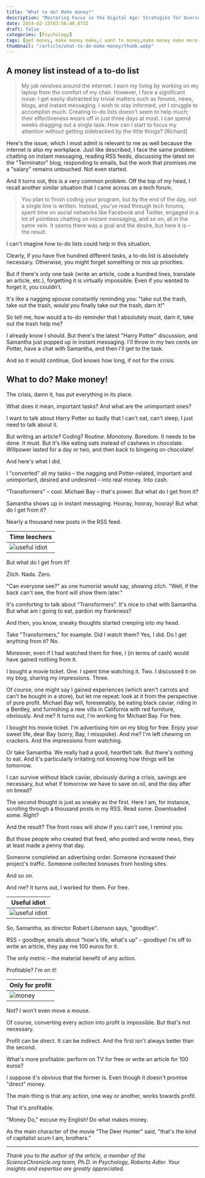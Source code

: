 ```yaml
---
title: "What to do? Make money!"
description: "Mastering Focus in the Digital Age: Strategies for Overcoming Distractions and Boosting Productivity"
date: 2024-02-15T03:58:40.873Z
draft: false
categories: [Psychology]
tags: [get money, make money make,i want to money,make money make more money,money make more money,get to the money,make as money,make money off money,earn money a,things you can make to make money,generate money,money make more money]
thumbnail: "/article/what-to-do-make-money/thumb.webp"
---
```


## A money list instead of a to-do list

>My job revolves around the internet. I earn my living by working on my laptop from the comfort of my chair. However, I face a significant issue: I get easily distracted by trivial matters such as forums, news, blogs, and instant messaging. I wish to stay informed, yet I struggle to accomplish much.
Creating to-do lists doesn't seem to help much; their effectiveness wears off in just three days at most. I can spend weeks dragging out a single task. How can I start to focus my attention without getting sidetracked by the little things? [Richard]

Here's the issue, which I must admit is relevant to me as well because the internet is also my workplace. Just like described, I face the same problem: chatting on instant messaging, reading RSS feeds, discussing the latest on the "Terminator" blog, responding to emails, but the work that promises me a "salary" remains untouched. Not even started.

And it turns out, this is a very common problem. Off the top of my head, I recall another similar situation that I came across on a tech forum.

>You plan to finish coding your program, but by the end of the day, not a single line is written.
Instead, you've read through tech forums, spent time on social networks like Facebook and Twitter, engaged in a lot of pointless chatting on instant messaging, and so on, all in the same vein.
It seems there was a goal and the desire, but here it is – the result.

I can't imagine how to-do lists could help in this situation.

Clearly, if you have five hundred different tasks, a to-do list is absolutely necessary. Otherwise, you might forget something or mix up priorities.

But if there's only one task (write an article, code a hundred lines, translate an article, etc.), forgetting it is virtually impossible. Even if you wanted to forget it, you couldn't.

It's like a nagging spouse constantly reminding you: "take out the trash, take out the trash, would you finally take out the trash, darn it!"

So tell me, how would a to-do reminder that I absolutely must, darn it, take out the trash help me?

I already know I should. But there's the latest "Harry Potter" discussion, and Samantha just popped up in instant messaging. I'll throw in my two cents on Potter, have a chat with Samantha, and then I'll get to the task.

And so it would continue, God knows how long, if not for the crisis.

## What to do? Make money!

The crisis, damn it, has put everything in its place.

What does it mean, important tasks? And what are the unimportant ones?

I want to talk about Harry Potter so badly that I can't eat, can't sleep, I just need to talk about it.

But writing an article? Coding? Routine. Monotony. Boredom. It needs to be done. It must. But it's like eating oats instead of cashews in chocolate. Willpower lasted for a day or two, and then back to bingeing on chocolate!

And here's what I did.

I "converted" all my tasks – the nagging and Potter-related, important and unimportant, desired and undesired – into real money. Into cash.

"Transformers" – cool. Michael Bay – that's power. But what do I get from it?

Samantha shows up in instant messaging. Hooray, hooray, hooray! But what do I get from it?

Nearly a thousand new posts in the RSS feed.

|Time leechers|
|---|
|![useful idiot](/article/what-to-do-make-money/bored.webp)

But what do I get from it?

Zilch. Nada. Zero.

"Can everyone see?" as one humorist would say, showing zilch. "Well, if the back can't see, the front will show them later."

It's comforting to talk about "Transformers". It's nice to chat with Samantha. But what am I going to eat, pardon my frankness?

And then, you know, sneaky thoughts started creeping into my head.

Take "Transformers," for example. Did I watch them? Yes, I did. Do I get anything from it? No.

Moreover, even if I had watched them for free, I (in terms of cash) would have gained nothing from it.

I bought a movie ticket. One. I spent time watching it. Two. I discussed it on my blog, sharing my impressions. Three.

Of course, one might say I gained experiences (which aren't carrots and can't be bought in a store), but let me repeat: look at it from the perspective of pure profit. Michael Bay will, foreseeably, be eating black caviar, riding in a Bentley, and furnishing a new villa in California with red furniture, obviously. And me? It turns out, I'm working for Michael Bay. For free.

I bought his movie ticket. I'm advertising him on my blog for free. Enjoy your sweet life, dear Bay (sorry, Bay, I misspoke). And me? I'm left chewing on crackers. And the impressions from watching.

Or take Samantha. We really had a good, heartfelt talk. But there's nothing to eat. And it's particularly irritating not knowing how things will be tomorrow.

I can survive without black caviar, obviously during a crisis, savings are necessary, but what if tomorrow we have to save on oil, and the day after on bread?

The second thought is just as sneaky as the first. Here I am, for instance, scrolling through a thousand posts in my RSS. Read some. Downloaded some. Right?

And the result? The front rows will show if you can't see, I remind you.

But those people who created that feed, who posted and wrote news, they at least made a penny that day.

Someone completed an advertising order.
Someone increased their project's traffic.
Someone collected bonuses from hosting sites.

And so on.

And me? It turns out, I worked for them. For free.

|Useful idiot|
|---|
|![useful idiot](/article/what-to-do-make-money/puppet.webp)

So, Samantha, as director Robert Libenson says, "goodbye".

RSS – goodbye, emails about "how's life, what's up" – goodbye! I'm off to write an article, they pay me 100 euros for it.

The only metric – the material benefit of any action.

Profitable? I'm on it!

|Only for profit|
|---|
|![money](/article/what-to-do-make-money/money.webp)|

Not? I won't even move a mouse.

Of course, converting every action into profit is impossible. But that's not necessary.

Profit can be direct. It can be indirect. And the first isn't always better than the second.

What's more profitable: perform on TV for free or write an article for 100 euros?

I suppose it's obvious that the former is. Even though it doesn't promise "direct" money.

The main thing is that any action, one way or another, works towards profit.

That it's profitable.

"Money Do," excuse my English! Do what makes money.

As the main character of the movie "The Deer Hunter" said, "that's the kind of capitalist scum I am, brothers."	

----

*Thank you to the author of the article, a member of the ScienceChronicle.org team, Ph.D. in Psychology, Roberta Adler. Your insights and expertise are greatly appreciated.*
